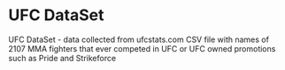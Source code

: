 # UFC DataSet
UFC DataSet - data collected from ufcstats.com 
CSV file with names of 2107 MMA fighters that ever competed in UFC or UFC owned promotions such as Pride and Strikeforce
